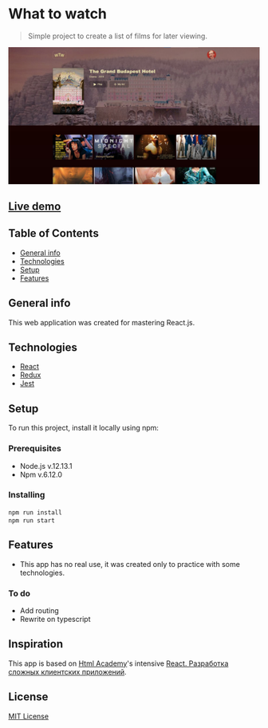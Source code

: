 # What to watch
> Simple project to create a list of films for later viewing.

![Preview screenshot](./readme_assets/preview.jpg)

## [Live demo](https://github.com/devnikop/what-to-watch)

## Table of Contents

* [General info](#General-info)
* [Technologies](#Technologies)
* [Setup](#Setup)
* [Features](#Features)

## General info

This web application was created for mastering React.js.

## Technologies

* [React](https://reactjs.org/)
* [Redux](https://redux.js.org/)
* [Jest](https://jestjs.io/)

## Setup

To run this project, install it locally using npm:

### Prerequisites

- Node.js v.12.13.1
- Npm v.6.12.0

### Installing

```
npm run install
npm run start
```

## Features

* This app has no real use, it was created only to practice with some technologies.

### To do

* Add routing
* Rewrite on typescript

## Inspiration

This app is based on [Html Academy](https://htmlacademy.ru/)'s intensive [React. Разработка сложных клиентских приложений](https://htmlacademy.ru/intensive/react).

## License

[MIT License](LICENSE.md)
